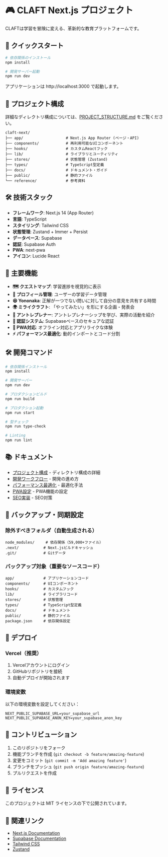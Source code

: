 # 🎮 CLAFT Next.js プロジェクト

CLAFTは学習を冒険に変える、革新的な教育プラットフォームです。

## 🚀 クイックスタート

```bash
# 依存関係のインストール
npm install

# 開発サーバー起動
npm run dev
```

アプリケーションは http://localhost:3000 で起動します。

## 📁 プロジェクト構成

詳細なディレクトリ構成については、[PROJECT_STRUCTURE.md](./docs/PROJECT_STRUCTURE.md) をご覧ください。

```
claft-next/
├── app/                   # Next.js App Router (ページ・API)
├── components/            # 再利用可能なUIコンポーネント
├── hooks/                 # カスタムReactフック
├── lib/                   # ライブラリとユーティリティ
├── stores/                # 状態管理 (Zustand)
├── types/                 # TypeScript型定義
├── docs/                  # ドキュメント・ガイド
├── public/                # 静的ファイル
└── reference/             # 参考資料
```

## 🛠️ 技術スタック

- **フレームワーク**: Next.js 14 (App Router)
- **言語**: TypeScript
- **スタイリング**: Tailwind CSS
- **状態管理**: Zustand + Immer + Persist
- **データベース**: Supabase
- **認証**: Supabase Auth
- **PWA**: next-pwa
- **アイコン**: Lucide React

## 🎯 主要機能

- **🗺️ クエストマップ**: 学習進捗を視覚的に表示
- **👤 プロフィール管理**: ユーザーの学習データ管理
- **😆 Yononaka**: 正解が一つでない問いに対して自分の意見を共有する時間
- **🌍 ミライクラフト**: 「やってみたい」を形にする企画・発表会
- **🤝 アントレプレナー**: アントレプレナーシップを学び、実際の活動を紹介
- **🔐 認証システム**: Supabaseベースのセキュアな認証
- **📱 PWA対応**: オフライン対応とアプリライクな体験
- **⚡ パフォーマンス最適化**: 動的インポートとコード分割

## 🛠️ 開発コマンド

```bash
# 依存関係インストール
npm install

# 開発サーバー
npm run dev

# プロダクションビルド  
npm run build

# プロダクション起動
npm run start

# 型チェック
npm run type-check

# Linting
npm run lint
```

## 📚 ドキュメント

- [プロジェクト構成](./docs/PROJECT_STRUCTURE.md) - ディレクトリ構成の詳細
- [開発ワークフロー](./docs/Development-Workflow-Guide.md) - 開発の進め方
- [パフォーマンス最適化](./docs/Performance-Optimization-Guide.md) - 最適化手法
- [PWA設定](./docs/PWA-Setup.md) - PWA機能の設定
- [SEO実装](./docs/SEO-Implementation-Guide.md) - SEO対策

## 🔄 バックアップ・同期設定

### 除外すべきフォルダ（自動生成される）
```
node_modules/     # 依存関係（59,000+ファイル）
.next/           # Next.jsビルドキャッシュ
.git/            # Gitデータ
```

### バックアップ対象（重要なソースコード）
```
app/             # アプリケーションコード
components/      # UIコンポーネント
hooks/           # カスタムフック
lib/             # ライブラリコード
stores/          # 状態管理
types/           # TypeScript型定義
docs/            # ドキュメント
public/          # 静的ファイル
package.json     # 依存関係設定
```

## 🚀 デプロイ

### Vercel（推奨）
1. Vercelアカウントにログイン
2. GitHubリポジトリを接続
3. 自動デプロイが開始されます

### 環境変数
以下の環境変数を設定してください：
```
NEXT_PUBLIC_SUPABASE_URL=your_supabase_url
NEXT_PUBLIC_SUPABASE_ANON_KEY=your_supabase_anon_key
```

## 🤝 コントリビューション

1. このリポジトリをフォーク
2. 機能ブランチを作成 (`git checkout -b feature/amazing-feature`)
3. 変更をコミット (`git commit -m 'Add amazing feature'`)
4. ブランチをプッシュ (`git push origin feature/amazing-feature`)
5. プルリクエストを作成

## 📄 ライセンス

このプロジェクトは MIT ライセンスの下で公開されています。

## 🔗 関連リンク

- [Next.js Documentation](https://nextjs.org/docs)
- [Supabase Documentation](https://supabase.io/docs)
- [Tailwind CSS](https://tailwindcss.com/docs)
- [Zustand](https://github.com/pmndrs/zustand)